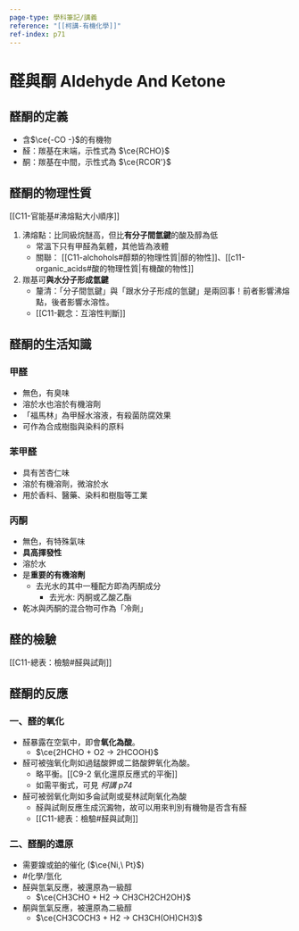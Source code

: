 ```yaml
---
page-type: 學科筆記/講義
reference: "[[柯講-有機化學]]"
ref-index: p71
---
```

# 醛與酮 Aldehyde And Ketone
## 醛酮的定義
- 含$\ce{-CO -}$的有機物
- 醛：羰基在末端，示性式為 $\ce{RCHO}$
- 酮：羰基在中間，示性式為 $\ce{RCOR'}$

## 醛酮的物理性質
[[C11-官能基#沸熔點大小順序]]
1. 沸熔點：比同級烷醚高，但比**有分子間氫鍵**的酸及醇為低
	- 常溫下只有甲醛為氣體，其他皆為液體
	- 關聯： [[C11-alchohols#醇類的物理性質|醇的物性]]、[[c11-organic_acids#酸的物理性質|有機酸的物性]]
2. 羰基可**與水分子形成氫鍵**
	- 釐清：「分子間氫鍵」與「跟水分子形成的氫鍵」是兩回事！前者影響沸熔點，後者影響水溶性。
	- [[C11-觀念：互溶性判斷]]

## 醛酮的生活知識
### 甲醛
- 無色，有臭味
- 溶於水也溶於有機溶劑
- 「福馬林」為甲醛水溶液，有殺菌防腐效果
- 可作為合成樹脂與染料的原料
### 苯甲醛
- 具有苦杏仁味
- 溶於有機溶劑，微溶於水
- 用於香料、醫藥、染料和樹脂等工業
### 丙酮
- 無色，有特殊氣味
- **具高揮發性**
- 溶於水
- 是**重要的有機溶劑**
	- 去光水的其中一種配方即為丙酮成分
		- 去光水: 丙酮或乙酸乙酯
- 乾冰與丙酮的混合物可作為「冷劑」

## 醛的檢驗
[[C11-總表：檢驗#醛與試劑]]

## 醛酮的反應
### 一、醛的氧化
- 醛暴露在空氣中，即會**氧化為酸**。
	- $\ce{2HCHO + O2 -> 2HCOOH}$
- 醛可被強氧化劑如過錳酸鉀或二鉻酸鉀氧化為酸。
	- 略平衡。[[C9-2 氧化還原反應式的平衡]]
	- 如需平衡式，可見 *柯講 p74*
- 醛可被弱氧化劑如多侖試劑或斐林試劑氧化為酸
	- 醛與試劑反應生成沉澱物，故可以用來判別有機物是否含有醛
	- [[C11-總表：檢驗#醛與試劑]]

### 二、醛酮的還原
- 需要鎳或鉑的催化 ($\ce{Ni,\ Pt}$)
- #化學/氫化 
- 醛與氫氣反應，被還原為一級醇
	- $\ce{CH3CHO + H2 -> CH3CH2CH2OH}$
- 酮與氫氣反應，被還原為二級醇
	- $\ce{CH3COCH3 + H2 -> CH3CH(OH)CH3}$